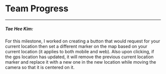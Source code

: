 <h1>Team Progress</h1>
<hr>
<h5>Tae Hee Kim:</h5>
<p>
For this milestone, I worked on creating a button that would request for your current location then set a different marker on the map based on your current location (it applies to both mobile and web). Also upon clicking, if the gps location has updated, it will remove the previous current location marker and replace it with a new one in the new location while moving the camera so that it is centered on it.
